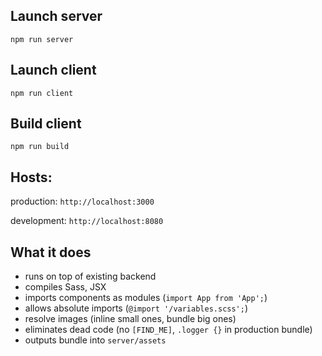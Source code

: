 ## Launch server
`npm run server`

## Launch client
`npm run client`

## Build client
`npm run build`

## Hosts:
production: `http://localhost:3000`

development: `http://localhost:8080`

## What it does

- runs on top of existing backend
- compiles Sass, JSX
- imports components as modules (`import App from 'App';`)
- allows absolute imports (`@import '/variables.scss';`)
- resolve images (inline small ones, bundle big ones)
- eliminates dead code (no `[FIND_ME]`, `.logger {}` in production bundle)
- outputs bundle into `server/assets`

